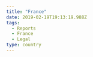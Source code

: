 ```yaml
---
title: "France"
date: 2019-02-19T19:13:19.988Z
tags:
  - Reports
  - France
  - Legal
type: country
---
```


